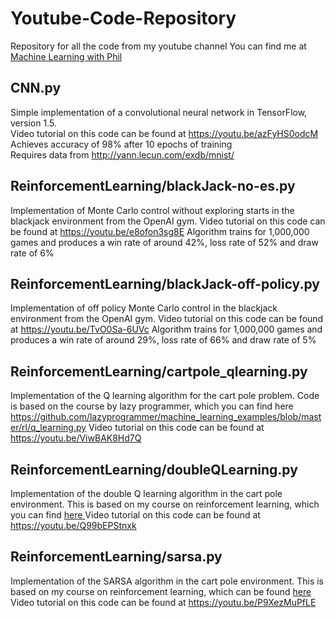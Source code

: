 # Youtube-Code-Repository
Repository for all the code from my youtube channel
You can find me at <a href="youtube.com/MachineLearningWithPhil"> Machine Learning with Phil </a>

<h2> CNN.py </h2>

Simple implementation of a convolutional neural network in TensorFlow, version 1.5. <br>
Video tutorial on this code can be found at https://youtu.be/azFyHS0odcM <br>
Achieves accuracy of 98% after 10 epochs of training <br>
Requires data from http://yann.lecun.com/exdb/mnist/ <br>

<h2> ReinforcementLearning/blackJack-no-es.py </h2>

Implementation of Monte Carlo control without exploring starts in the blackjack environment from the OpenAI gym.
Video tutorial on this code can be found at https://youtu.be/e8ofon3sg8E
Algorithm trains for 1,000,000 games and produces a win rate of around 42%, loss rate of 52% and draw rate of 6%

<h2> ReinforcementLearning/blackJack-off-policy.py </h2>

Implementation of off policy Monte Carlo control in the blackjack environment from the OpenAI gym.
Video tutorial on this code can be found at https://youtu.be/TvO0Sa-6UVc
Algorithm trains for 1,000,000 games and produces a win rate of around 29%, loss rate of 66% and draw rate of 5%

<h2> ReinforcementLearning/cartpole_qlearning.py </h2>

Implementation of the Q learning algorithm for the cart pole problem. Code is based on the course by lazy programmer, 
which you can find here https://github.com/lazyprogrammer/machine_learning_examples/blob/master/rl/q_learning.py
Video tutorial on this code can be found at https://youtu.be/ViwBAK8Hd7Q

<h2> ReinforcementLearning/doubleQLearning.py </h2>

Implementation of the double Q learning algorithm in the cart pole environment. This is based on my course on
reinforcement learning, which you can find <a href="https://github.com/philtabor/Reinforcement-Learning-In-Motion/tree/master/Unit-8-The-Mountaincar"> here </a>
Video tutorial on this code can be found at https://youtu.be/Q99bEPStnxk

<h2> ReinforcementLearning/sarsa.py </h2>

Implementation of the SARSA algorithm in the cart pole environment. This is based on my course on reinforcement learning,
which can be found <a href="https://github.com/philtabor/Reinforcement-Learning-In-Motion/tree/master/Unit-7-The-Cartpole"> here </a>
Video tutorial on this code can be found at https://youtu.be/P9XezMuPfLE



